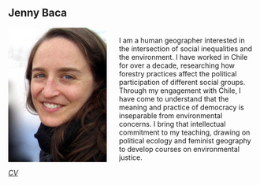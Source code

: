 ## Jenny Baca

<img src="https://github.com/JennyBaca/JennyBaca.github.io/raw/master/Jenny_baca_photo.jpg" style="height:820; width:200px;float:left;padding-right:25px" /> <br/>
I am a human geographer interested in the intersection of social inequalities and the environment.
I have worked in Chile for over a decade, researching how forestry practices
affect the political participation of different social groups.
Through my engagement with Chile, I have come to understand that the meaning and practice of democracy
is inseparable from environmental concerns. I bring that intellectual commitment to my teaching,
drawing on political ecology and feminist geography to develop courses on environmental justice.

*[CV](/cv)*
